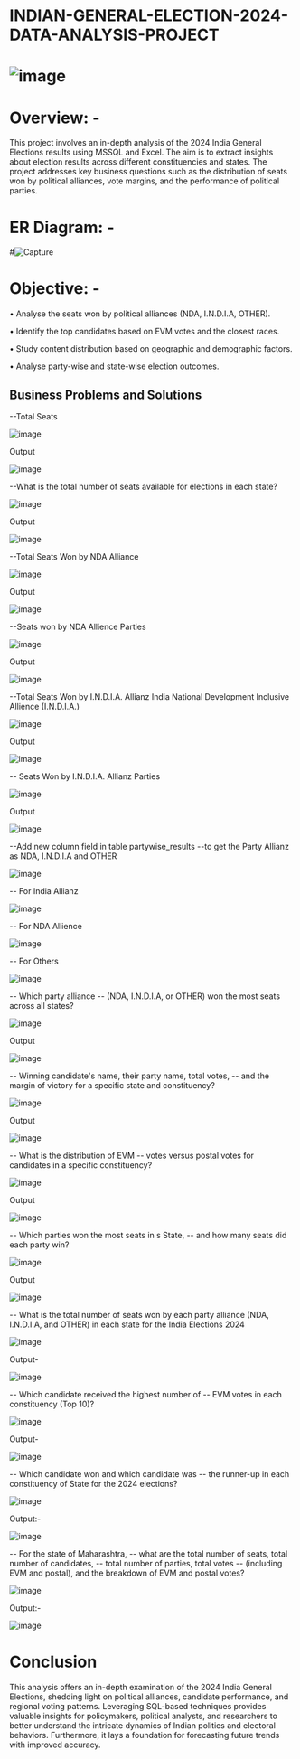 # INDIAN-GENERAL-ELECTION-2024-DATA-ANALYSIS-PROJECT
# ![image](https://github.com/user-attachments/assets/b9b8a641-4372-490d-89fa-8022adbb2a14)
# Overview: - 
This project involves an in-depth analysis of the 2024 India General Elections results using MSSQL and Excel. 
The aim is to extract insights about election results across different constituencies and states. 
The project addresses key business questions such as the distribution of seats won by political alliances, vote margins, and the performance of political parties.

# ER Diagram: -

#![Capture](https://github.com/user-attachments/assets/dc6f1d33-7035-450b-b8e7-15042234948d)


# Objective: - 

•	Analyse the seats won by political alliances (NDA, I.N.D.I.A, OTHER).

•	Identify the top candidates based on EVM votes and the closest races.

•	Study content distribution based on geographic and demographic factors. 

•	Analyse party-wise and state-wise election outcomes.

## Business Problems and Solutions
--Total Seats


![image](https://github.com/user-attachments/assets/5335c307-71ab-415c-833f-ed2867c5f7dc)


Output


![image](https://github.com/user-attachments/assets/7f962036-f760-487a-bc5a-5c56b51c848f)


--What is the total number of seats available for elections in each state? 


![image](https://github.com/user-attachments/assets/676c82fd-d2bc-4b29-ae5a-36c86f8fb744)


 
Output

![image](https://github.com/user-attachments/assets/d36dba5f-f525-413b-9311-a478bfd988e3)


--Total Seats Won by NDA Alliance


![image](https://github.com/user-attachments/assets/004ed8ae-d96a-403c-9bb6-1940aa7d498d)

 
Output


![image](https://github.com/user-attachments/assets/b2a48ff4-4123-40a9-89cc-06d37d585202)

 

--Seats won by NDA Allience Parties


![image](https://github.com/user-attachments/assets/42faa46f-ad3f-4139-81e5-0798ee498357)


 
Output


![image](https://github.com/user-attachments/assets/db19e3ec-ef0b-46b0-8b6e-d9a26a31f82d)

 
--Total Seats Won by I.N.D.I.A. Allianz
India National Development Inclusive Allience (I.N.D.I.A.)


![image](https://github.com/user-attachments/assets/ef2cd4ca-2aac-45ed-a8c6-156659a3481f)


 
Output


![image](https://github.com/user-attachments/assets/362e50bc-a903-46c7-a7c4-e1f0567bd728)

 

-- Seats Won by I.N.D.I.A. Allianz Parties

 


![image](https://github.com/user-attachments/assets/ff5f597b-037a-40d1-874e-ae83a53db187)





Output

![image](https://github.com/user-attachments/assets/692e4971-1581-475c-8273-83cfa5910dc6)




--Add new column field in table partywise_results
--to get the Party Allianz as NDA, I.N.D.I.A and OTHER


![image](https://github.com/user-attachments/assets/b84b0d48-6d8f-423a-9218-681505440920)






-- For India Allianz


![image](https://github.com/user-attachments/assets/ac5be277-feb2-4d82-bea2-0d90d20bc9ad)


 
-- For NDA Allience


 ![image](https://github.com/user-attachments/assets/f8b68d02-d95b-4901-9d07-14c9a8a22e01)



-- For Others

 

![image](https://github.com/user-attachments/assets/2fd9c213-89a0-45af-a252-e3380bb3fda7)



-- Which party alliance 
-- (NDA, I.N.D.I.A, or OTHER) won the most seats across all states?


![image](https://github.com/user-attachments/assets/028de5a0-9d19-40ba-bf85-a70cd38cd3d0)


Output


 ![image](https://github.com/user-attachments/assets/a7005997-cac8-4793-a4a2-032f2a84ea50)



-- Winning candidate's name, their party name, total votes, 
-- and the margin of victory for a specific state and constituency?


![image](https://github.com/user-attachments/assets/acd60b06-d1bc-4718-a1f0-776a852ec8e9)


 
Output


![image](https://github.com/user-attachments/assets/0ef64dad-ef15-4f12-ac69-3dbcb1a218f8)

 
-- What is the distribution of EVM 
-- votes versus postal votes for candidates in a specific constituency?


![image](https://github.com/user-attachments/assets/3d79df66-7850-4cfe-8ff0-39c2850ffa02)

 
Output

![image](https://github.com/user-attachments/assets/7b4f3def-526a-4b8c-9094-03603dd3ba6c)

 

-- Which parties won the most seats in s State, 
-- and how many seats did each party win?


 ![image](https://github.com/user-attachments/assets/ff3734f4-9b22-4d56-aa3f-e84c7276225c)







Output

![image](https://github.com/user-attachments/assets/c11acc46-d9a1-43c5-9389-25862ecef472)



 

-- What is the total number of seats won by each party alliance (NDA, I.N.D.I.A, and OTHER) in each state for the India Elections 2024

 
![image](https://github.com/user-attachments/assets/43c7bed7-df62-4ba4-8d8d-423b17011219)



Output- 



![image](https://github.com/user-attachments/assets/567260c8-08e3-4a0c-8487-000a8e7ffa11)


 

-- Which candidate received the highest number of 
-- EVM votes in each constituency (Top 10)?


![image](https://github.com/user-attachments/assets/391e3ae1-8396-43bb-ba0f-69129f37bbcb)

 

Output-


![image](https://github.com/user-attachments/assets/0900581c-c374-4c9a-af04-b4cb45ad5e64)

 

-- Which candidate won and which candidate was 
-- the runner-up in each constituency of State for the 2024 elections?



![image](https://github.com/user-attachments/assets/2c42c169-549e-434d-b3fb-dfbd07d542ff)

 

Output:- 


![image](https://github.com/user-attachments/assets/6d5bcfc3-7da5-47dc-8154-b2af1a051f6b)

 



-- For the state of Maharashtra, 
-- what are the total number of seats, total number of candidates, 
-- total number of parties, total votes 
-- (including EVM and postal), and the breakdown of EVM and postal votes?



![image](https://github.com/user-attachments/assets/2e3d5c03-fa25-40f4-a4d7-8d16a4e27146)

 


Output:- 


![image](https://github.com/user-attachments/assets/405f8962-6f15-4126-a0dd-133766c949c1)





# Conclusion

This analysis offers an in-depth examination of the 2024 India General Elections, shedding light on political alliances, candidate performance, and regional voting patterns. Leveraging SQL-based techniques provides valuable insights for policymakers, political analysts, and researchers to better understand the intricate dynamics of Indian politics and electoral behaviors. Furthermore, it lays a foundation for forecasting future trends with improved accuracy.

 


